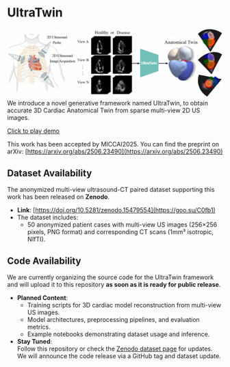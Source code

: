# UltraTwin  
![示例图片](assets/fig1_v6.png)
We introduce a novel generative framework named UltraTwin, to obtain accurate 3D Cardiac Anatomical Twin from sparse multi-view 2D US images.  

[Click to play demo](https://jacksonyu-321.github.io/UltraTwin/demo/video.html)  

This work has been accepted by MICCAI2025. You can find the preprint on arXiv: [https://arxiv.org/abs/2506.23490](https://arxiv.org/abs/2506.23490)



## Dataset Availability  
The anonymized multi-view ultrasound-CT paired dataset supporting this work has been released on **Zenodo**.  

- **Link**: [https://doi.org/10.5281/zenodo.15479554](https://goo.su/C0fb1)  
- The dataset includes:  
  - 50 anonymized patient cases with multi-view US images (256×256 pixels, PNG format) and corresponding CT scans (1mm³ isotropic, NIfTI).  


## Code Availability  
We are currently organizing the source code for the UltraTwin framework and will upload it to this repository **as soon as it is ready for public release**.  

- **Planned Content**:  
  - Training scripts for 3D cardiac model reconstruction from multi-view US images.  
  - Model architectures, preprocessing pipelines, and evaluation metrics.  
  - Example notebooks demonstrating dataset usage and inference.  
- **Stay Tuned**:  
  Follow this repository or check the [Zenodo dataset page](https://doi.org/10.5281/zenodo.15479554) for updates. We will announce the code release via a GitHub tag and dataset update.  
